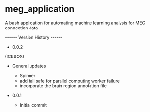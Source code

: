 # meg_application
A bash application for automating machine learning analysis for MEG connection data


 ------ Version History ------
- 0.0.2

(ICEBOX)
  - General updates
    - Spinner
    - add fail safe for parallel computing worker failure
    - incorporate the brain region annotation file

- 0.0.1

    - Initial commit
